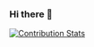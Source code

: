 ### Hi there 👋

<!--
**tientran9988/tientran9988** is a ✨ _special_ ✨ repository because its `README.md` (this file) appears on your GitHub profile.

Here are some ideas to get you started:

- 🔭 I’m currently working on ...
- 🌱 I’m currently learning ...
- 👯 I’m looking to collaborate on ...
- 🤔 I’m looking for help with ...
- 💬 Ask me about ...
- 📫 How to reach me: ...
- 😄 Pronouns: ...
- ⚡ Fun fact: ...
-->
[![Contribution Stats](https://github-contribution-stats.vercel.app/api/?username=tientran9988)](https://github.com/LordDashMe/github-contribution-stats/)
